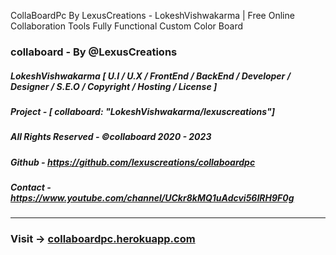 CollaBoardPc By LexusCreations - LokeshVishwakarma | Free Online Collaboration Tools Fully Functional Custom Color Board
### collaboard - By @LexusCreations
##### LokeshVishwakarma [ U.I / U.X / FrontEnd / BackEnd / Developer / Designer / S.E.O / Copyright / Hosting / License ]
##### Project - [ collaboard: "LokeshVishwakarma/lexuscreations"]
##### All Rights Reserved - ©collaboard 2020 - 2023
##### Github - https://github.com/lexuscreations/collaboardpc
##### Contact - https://www.youtube.com/channel/UCkr8kMQ1uAdcvi56IRH9F0g
<hr/>

### Visit -> [collaboardpc.herokuapp.com](https://collaboardpc.herokuapp.com/)
